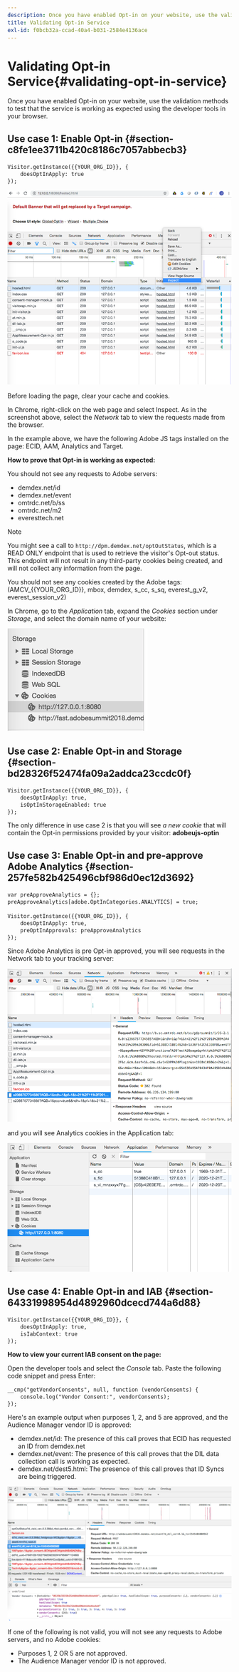 ```yaml
---
description: Once you have enabled Opt-in on your website, use the validation methods to test that the service is working as expected using the developer tools in your browser.
title: Validating Opt-in Service
exl-id: f0bcb32a-ccad-40a4-b031-2584e4136ace
---
```

# Validating Opt-in Service{#validating-opt-in-service}

Once you have enabled Opt-in on your website, use the validation methods to test that the service is working as expected using the developer tools in your browser.

## Use case 1: Enable Opt-in {#section-c8fe1ee3711b420c8186c7057abbecb3}

```
Visitor.getInstance({{YOUR_ORG_ID}}, { 
    doesOptInApply: true 
});
```

![](assets/use_case_1_1.png)

Before loading the page, clear your cache and cookies.

In Chrome, right-click on the web page and select Inspect. As in the screenshot above, select the *Network* tab to view the requests made from the browser.

In the example above, we have the following Adobe JS tags installed on the page: ECID, AAM, Analytics and Target.

**How to prove that Opt-in is working as expected:**

You should not see any requests to Adobe servers:

* demdex.net/id 
* demdex.net/event 
* omtrdc.net/b/ss 
* omtrdc.net/m2 
* everesttech.net

>[!NOTE]
>
>You might see a call to `http://dpm.demdex.net/optOutStatus`, which is a READ ONLY endpoint that is used to retrieve the visitor's Opt-out status. This endpoint will not result in any third-party cookies being created, and will not collect any information from the page.

You should not see any cookies created by the Adobe tags: (AMCV_{{YOUR_ORG_ID}}, mbox, demdex, s_cc, s_sq, everest_g_v2, everest_session_v2)

In Chrome, go to the *Application* tab, expand the *Cookies* section under *Storage*, and select the domain name of your website:

![](assets/use_case_1_2.png)

## Use case 2: Enable Opt-in and Storage {#section-bd28326f52474fa09a2addca23ccdc0f}

```
Visitor.getInstance({{YOUR_ORG_ID}}, { 
    doesOptInApply: true, 
    isOptInStorageEnabled: true 
});
```

The only difference in use case 2 is that you will see *a new cookie* that will contain the Opt-in permissions provided by your visitor: **adobeujs-optin**

## Use case 3: Enable Opt-in and pre-approve Adobe Analytics {#section-257fe582b425496cbf986d0ec12d3692}

```
var preApproveAnalytics = {}; 
preApproveAnalytics[adobe.OptInCategories.ANALYTICS] = true;

Visitor.getInstance({{YOUR_ORG_ID}}, { 
    doesOptInApply: true, 
    preOptInApprovals: preApproveAnalytics 
});
```

Since Adobe Analytics is pre Opt-in approved, you will see requests in the Network tab to your tracking server:

![](assets/use_case_3_1.png)

and you will see Analytics cookies in the Application tab:

![](assets/use_case_3_2.png)

## Use case 4: Enable Opt-in and IAB {#section-64331998954d4892960dcecd744a6d88}

```
Visitor.getInstance({{YOUR_ORG_ID}}, { 
    doesOptInApply: true, 
    isIabContext: true 
});
```

**How to view your current IAB consent on the page:**

Open the developer tools and select the *Console* tab. Paste the following code snippet and press Enter:

```
__cmp("getVendorConsents", null, function (vendorConsents) { 
    console.log("Vendor Consent:", vendorConsents);
});
```

Here's an example output when purposes 1, 2, and 5 are approved, and the Audience Manager vendor ID is approved:

* demdex.net/id: The presence of this call proves that ECID has requested an ID from demdex.net 
* demdex.net/event: The presence of this call proves that the DIL data collection call is working as expected. 
* demdex.net/dest5.html: The presence of this call proves that ID Syncs are being triggered.

![](assets/use_case_4_1.png)

If one of the following is not valid, you will not see any requests to Adobe servers, and no Adobe cookies:

* Purposes 1, 2 OR 5 are not approved. 
* The Audience Manager vendor ID is not approved.
